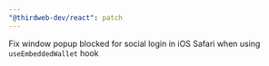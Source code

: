 ```yaml
---
"@thirdweb-dev/react": patch
---
```


Fix window popup blocked for social login in iOS Safari when using `useEmbeddedWallet` hook
